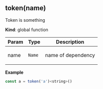<a name="token"></a>

## token(name)
<p>Token is something</p>

**Kind**: global function  

| Param | Type | Description |
| --- | --- | --- |
| name | <code>Name</code> | <p>name of dependency</p> |

**Example**  
```js
const a = token('a')<string>()
```
